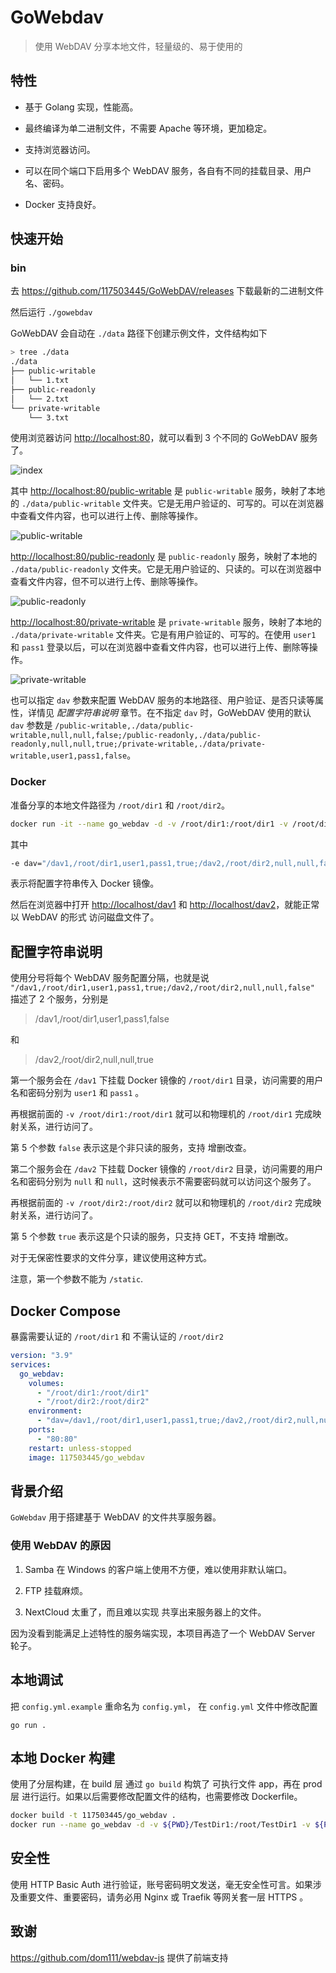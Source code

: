 # GoWebdav

> 使用 WebDAV 分享本地文件，轻量级的、易于使用的

## 特性

- 基于 Golang 实现，性能高。

- 最终编译为单二进制文件，不需要 Apache 等环境，更加稳定。

- 支持浏览器访问。

- 可以在同个端口下启用多个 WebDAV 服务，各自有不同的挂载目录、用户名、密码。

- Docker 支持良好。

## 快速开始

### bin

去 <https://github.com/117503445/GoWebDAV/releases> 下载最新的二进制文件

然后运行 `./gowebdav`

GoWebDAV 会自动在 `./data` 路径下创建示例文件，文件结构如下

```sh
> tree ./data
./data
├── public-writable
│   └── 1.txt
├── public-readonly
│   └── 2.txt
└── private-writable
    └── 3.txt
```

使用浏览器访问 <http://localhost:80>，就可以看到 3 个不同的 GoWebDAV 服务了。

![index](./assets/index.png)

其中 <http://localhost:80/public-writable> 是 `public-writable` 服务，映射了本地的 `./data/public-writable` 文件夹。它是无用户验证的、可写的。可以在浏览器中查看文件内容，也可以进行上传、删除等操作。

![public-writable](./assets/public-writable.png)

<http://localhost:80/public-readonly> 是 `public-readonly` 服务，映射了本地的 `./data/public-readonly` 文件夹。它是无用户验证的、只读的。可以在浏览器中查看文件内容，但不可以进行上传、删除等操作。

![public-readonly](./assets/public-readonly.png)

<http://localhost:80/private-writable> 是 `private-writable` 服务，映射了本地的 `./data/private-writable` 文件夹。它是有用户验证的、可写的。在使用 `user1` 和 `pass1` 登录以后，可以在浏览器中查看文件内容，也可以进行上传、删除等操作。

![private-writable](./assets/private-writable.png)

也可以指定 `dav` 参数来配置 WebDAV 服务的本地路径、用户验证、是否只读等属性，详情见 *配置字符串说明* 章节。在不指定 `dav` 时，GoWebDAV 使用的默认 `dav` 参数是 `/public-writable,./data/public-writable,null,null,false;/public-readonly,./data/public-readonly,null,null,true;/private-writable,./data/private-writable,user1,pass1,false`。

### Docker

准备分享的本地文件路径为 `/root/dir1` 和 `/root/dir2`。

```sh
docker run -it --name go_webdav -d -v /root/dir1:/root/dir1 -v /root/dir2:/root/dir2 -e dav="/dav1,/root/dir1,user1,pass1,true;/dav2,/root/dir2,null,null,false" -p 80:80 --restart=unless-stopped 117503445/go_webdav
```

其中

```sh
-e dav="/dav1,/root/dir1,user1,pass1,true;/dav2,/root/dir2,null,null,false"
```

表示将配置字符串传入 Docker 镜像。

然后在浏览器中打开 <http://localhost/dav1> 和 <http://localhost/dav2>，就能正常以 WebDAV 的形式 访问磁盘文件了。

## 配置字符串说明

使用分号将每个 WebDAV 服务配置分隔，也就是说 `"/dav1,/root/dir1,user1,pass1,true;/dav2,/root/dir2,null,null,false"` 描述了 2 个服务，分别是

> /dav1,/root/dir1,user1,pass1,false

和

> /dav2,/root/dir2,null,null,true

第一个服务会在 `/dav1` 下挂载 Docker 镜像的 `/root/dir1` 目录，访问需要的用户名和密码分别为 `user1` 和 `pass1` 。

再根据前面的 `-v /root/dir1:/root/dir1` 就可以和物理机的 `/root/dir1` 完成映射关系，进行访问了。

第 5 个参数 `false` 表示这是个非只读的服务，支持 增删改查。

第二个服务会在 `/dav2` 下挂载 Docker 镜像的 `/root/dir2` 目录，访问需要的用户名和密码分别为 `null` 和 `null`，这时候表示不需要密码就可以访问这个服务了。

再根据前面的 `-v /root/dir2:/root/dir2` 就可以和物理机的 `/root/dir2` 完成映射关系，进行访问了。

第 5 个参数 `true` 表示这是个只读的服务，只支持 GET，不支持 增删改。

对于无保密性要求的文件分享，建议使用这种方式。

注意，第一个参数不能为 `/static`.

## Docker Compose

暴露需要认证的 `/root/dir1` 和 不需认证的 `/root/dir2`

```yaml
version: "3.9"
services:
  go_webdav:
    volumes:
      - "/root/dir1:/root/dir1"
      - "/root/dir2:/root/dir2"
    environment:
      - "dav=/dav1,/root/dir1,user1,pass1,true;/dav2,/root/dir2,null,null,false"
    ports:
      - "80:80"
    restart: unless-stopped
    image: 117503445/go_webdav
```

## 背景介绍

`GoWebdav` 用于搭建基于 WebDAV 的文件共享服务器。

### 使用 WebDAV 的原因

1. Samba 在 Windows 的客户端上使用不方便，难以使用非默认端口。

2. FTP 挂载麻烦。

3. NextCloud 太重了，而且难以实现 共享出来服务器上的文件。

因为没看到能满足上述特性的服务端实现，本项目再造了一个 WebDAV Server 轮子。

## 本地调试

把 `config.yml.example` 重命名为 `config.yml`， 在 `config.yml` 文件中修改配置

`go run .`

## 本地 Docker 构建

使用了分层构建，在 build 层 通过 `go build` 构筑了 可执行文件 app，再在 prod 层 进行运行。如果以后需要修改配置文件的结构，也需要修改 Dockerfile。

```sh
docker build -t 117503445/go_webdav .
docker run --name go_webdav -d -v ${PWD}/TestDir1:/root/TestDir1 -v ${PWD}/TestDir2:/root/TestDir2 -e dav="/dav1,/root/TestDir1,user1,pass1,false;/dav2,/root/TestDir2,user2,pass2,true" -p 80:80 --restart=unless-stopped 117503445/go_webdav
```

## 安全性

使用 HTTP Basic Auth 进行验证，账号密码明文发送，毫无安全性可言。如果涉及重要文件、重要密码，请务必用 Nginx 或 Traefik 等网关套一层 HTTPS 。

## 致谢

<https://github.com/dom111/webdav-js> 提供了前端支持

